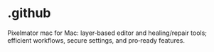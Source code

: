# .github
Pixelmator mac for Mac: layer‑based editor and healing/repair tools; efficient workflows, secure settings, and pro‑ready features.

